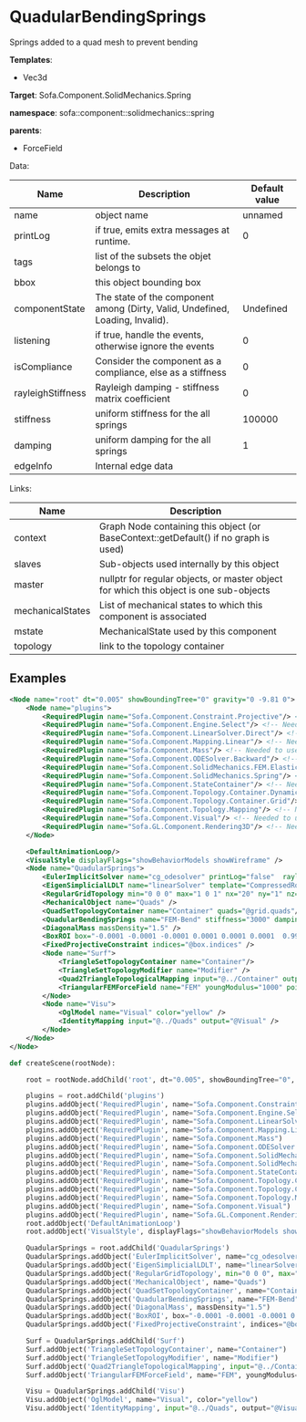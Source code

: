# QuadularBendingSprings

Springs added to a quad mesh to prevent bending


__Templates__:
- Vec3d

__Target__: Sofa.Component.SolidMechanics.Spring

__namespace__: sofa::component::solidmechanics::spring

__parents__: 
- ForceField

Data: 

<table>
<thead>
    <tr>
        <th>Name</th>
        <th>Description</th>
        <th>Default value</th>
    </tr>
</thead>
<tbody>
	<tr>
		<td>name</td>
		<td>
object name
</td>
		<td>unnamed</td>
	</tr>
	<tr>
		<td>printLog</td>
		<td>
if true, emits extra messages at runtime.
</td>
		<td>0</td>
	</tr>
	<tr>
		<td>tags</td>
		<td>
list of the subsets the objet belongs to
</td>
		<td></td>
	</tr>
	<tr>
		<td>bbox</td>
		<td>
this object bounding box
</td>
		<td></td>
	</tr>
	<tr>
		<td>componentState</td>
		<td>
The state of the component among (Dirty, Valid, Undefined, Loading, Invalid).
</td>
		<td>Undefined</td>
	</tr>
	<tr>
		<td>listening</td>
		<td>
if true, handle the events, otherwise ignore the events
</td>
		<td>0</td>
	</tr>
	<tr>
		<td>isCompliance</td>
		<td>
Consider the component as a compliance, else as a stiffness
</td>
		<td>0</td>
	</tr>
	<tr>
		<td>rayleighStiffness</td>
		<td>
Rayleigh damping - stiffness matrix coefficient
</td>
		<td>0</td>
	</tr>
	<tr>
		<td>stiffness</td>
		<td>
uniform stiffness for the all springs
</td>
		<td>100000</td>
	</tr>
	<tr>
		<td>damping</td>
		<td>
uniform damping for the all springs
</td>
		<td>1</td>
	</tr>
	<tr>
		<td>edgeInfo</td>
		<td>
Internal edge data
</td>
		<td></td>
	</tr>

</tbody>
</table>

Links: 

| Name | Description |
| ---- | ----------- |
|context|Graph Node containing this object (or BaseContext::getDefault() if no graph is used)|
|slaves|Sub-objects used internally by this object|
|master|nullptr for regular objects, or master object for which this object is one sub-objects|
|mechanicalStates|List of mechanical states to which this component is associated|
|mstate|MechanicalState used by this component|
|topology|link to the topology container|



## Examples

```xml
<Node name="root" dt="0.005" showBoundingTree="0" gravity="0 -9.81 0">
    <Node name="plugins">
        <RequiredPlugin name="Sofa.Component.Constraint.Projective"/> <!-- Needed to use components [FixedProjectiveConstraint] -->
        <RequiredPlugin name="Sofa.Component.Engine.Select"/> <!-- Needed to use components [BoxROI] -->
        <RequiredPlugin name="Sofa.Component.LinearSolver.Direct"/> <!-- Needed to use components [EigenSimplicialLDLT] -->
        <RequiredPlugin name="Sofa.Component.Mapping.Linear"/> <!-- Needed to use components [IdentityMapping] -->
        <RequiredPlugin name="Sofa.Component.Mass"/> <!-- Needed to use components [DiagonalMass] -->
        <RequiredPlugin name="Sofa.Component.ODESolver.Backward"/> <!-- Needed to use components [EulerImplicitSolver] -->
        <RequiredPlugin name="Sofa.Component.SolidMechanics.FEM.Elastic"/> <!-- Needed to use components [TriangularFEMForceField] -->
        <RequiredPlugin name="Sofa.Component.SolidMechanics.Spring"/> <!-- Needed to use components [QuadularBendingSprings] -->
        <RequiredPlugin name="Sofa.Component.StateContainer"/> <!-- Needed to use components [MechanicalObject] -->
        <RequiredPlugin name="Sofa.Component.Topology.Container.Dynamic"/> <!-- Needed to use components [QuadSetTopologyContainer TriangleSetTopologyContainer TriangleSetTopologyModifier] -->
        <RequiredPlugin name="Sofa.Component.Topology.Container.Grid"/> <!-- Needed to use components [RegularGridTopology] -->
        <RequiredPlugin name="Sofa.Component.Topology.Mapping"/> <!-- Needed to use components [Quad2TriangleTopologicalMapping] -->
        <RequiredPlugin name="Sofa.Component.Visual"/> <!-- Needed to use components [VisualStyle] -->
        <RequiredPlugin name="Sofa.GL.Component.Rendering3D"/> <!-- Needed to use components [OglModel] -->
    </Node>

    <DefaultAnimationLoop/>
    <VisualStyle displayFlags="showBehaviorModels showWireframe" />
    <Node name="QuadularSprings">
        <EulerImplicitSolver name="cg_odesolver" printLog="false"  rayleighStiffness="0.1" rayleighMass="0.1" />
        <EigenSimplicialLDLT name="linearSolver" template="CompressedRowSparseMatrixMat3x3"/>
        <RegularGridTopology min="0 0 0" max="1 0 1" nx="20" ny="1" nz="20" name="grid" />
        <MechanicalObject name="Quads" />
        <QuadSetTopologyContainer name="Container" quads="@grid.quads"/>
        <QuadularBendingSprings name="FEM-Bend" stiffness="3000" damping="1.0" topology="@Container" draw="true"/>
        <DiagonalMass massDensity="1.5" />
        <BoxROI box="-0.0001 -0.0001 -0.0001 0.0001 0.0001 0.0001  0.999 -0.0001 -0.0001 1.0001 0.0001 0.0001" name="box"/>
        <FixedProjectiveConstraint indices="@box.indices" />
        <Node name="Surf">
            <TriangleSetTopologyContainer name="Container"/>
            <TriangleSetTopologyModifier name="Modifier" />
            <Quad2TriangleTopologicalMapping input="@../Container" output="@Container" />
            <TriangularFEMForceField name="FEM" youngModulus="1000" poissonRatio="0.3" method="large" />
        </Node>
        <Node name="Visu">
            <OglModel name="Visual" color="yellow" />
            <IdentityMapping input="@../Quads" output="@Visual" />
        </Node>
    </Node>
</Node>
```
```python
def createScene(rootNode):

	root = rootNode.addChild('root', dt="0.005", showBoundingTree="0", gravity="0 -9.81 0")

	plugins = root.addChild('plugins')
	plugins.addObject('RequiredPlugin', name="Sofa.Component.Constraint.Projective")
	plugins.addObject('RequiredPlugin', name="Sofa.Component.Engine.Select")
	plugins.addObject('RequiredPlugin', name="Sofa.Component.LinearSolver.Direct")
	plugins.addObject('RequiredPlugin', name="Sofa.Component.Mapping.Linear")
	plugins.addObject('RequiredPlugin', name="Sofa.Component.Mass")
	plugins.addObject('RequiredPlugin', name="Sofa.Component.ODESolver.Backward")
	plugins.addObject('RequiredPlugin', name="Sofa.Component.SolidMechanics.FEM.Elastic")
	plugins.addObject('RequiredPlugin', name="Sofa.Component.SolidMechanics.Spring")
	plugins.addObject('RequiredPlugin', name="Sofa.Component.StateContainer")
	plugins.addObject('RequiredPlugin', name="Sofa.Component.Topology.Container.Dynamic")
	plugins.addObject('RequiredPlugin', name="Sofa.Component.Topology.Container.Grid")
	plugins.addObject('RequiredPlugin', name="Sofa.Component.Topology.Mapping")
	plugins.addObject('RequiredPlugin', name="Sofa.Component.Visual")
	plugins.addObject('RequiredPlugin', name="Sofa.GL.Component.Rendering3D")
	root.addObject('DefaultAnimationLoop')
	root.addObject('VisualStyle', displayFlags="showBehaviorModels showWireframe")

	QuadularSprings = root.addChild('QuadularSprings')
	QuadularSprings.addObject('EulerImplicitSolver', name="cg_odesolver", printLog="false", rayleighStiffness="0.1", rayleighMass="0.1")
	QuadularSprings.addObject('EigenSimplicialLDLT', name="linearSolver", template="CompressedRowSparseMatrixMat3x3")
	QuadularSprings.addObject('RegularGridTopology', min="0 0 0", max="1 0 1", nx="20", ny="1", nz="20", name="grid")
	QuadularSprings.addObject('MechanicalObject', name="Quads")
	QuadularSprings.addObject('QuadSetTopologyContainer', name="Container", quads="@grid.quads")
	QuadularSprings.addObject('QuadularBendingSprings', name="FEM-Bend", stiffness="3000", damping="1.0", topology="@Container", draw="true")
	QuadularSprings.addObject('DiagonalMass', massDensity="1.5")
	QuadularSprings.addObject('BoxROI', box="-0.0001 -0.0001 -0.0001 0.0001 0.0001 0.0001  0.999 -0.0001 -0.0001 1.0001 0.0001 0.0001", name="box")
	QuadularSprings.addObject('FixedProjectiveConstraint', indices="@box.indices")

	Surf = QuadularSprings.addChild('Surf')
	Surf.addObject('TriangleSetTopologyContainer', name="Container")
	Surf.addObject('TriangleSetTopologyModifier', name="Modifier")
	Surf.addObject('Quad2TriangleTopologicalMapping', input="@../Container", output="@Container")
	Surf.addObject('TriangularFEMForceField', name="FEM", youngModulus="1000", poissonRatio="0.3", method="large")

	Visu = QuadularSprings.addChild('Visu')
	Visu.addObject('OglModel', name="Visual", color="yellow")
	Visu.addObject('IdentityMapping', input="@../Quads", output="@Visual")
```
